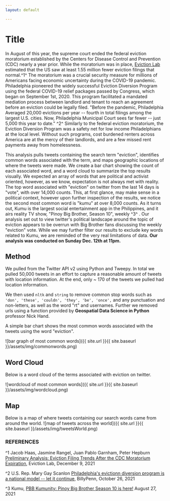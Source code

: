 ```yaml
---
layout: default

---
```


# Title

In August of this year, the supreme court ended the federal eviction moratorium established by the Centers for Disease Control and Prevention (CDC) nearly a year prior. While the moratorium was in place, [Eviction Lab]('https://evictionlab.org/') estimated that the US saw at least 1.55 million fewer eviction filings that normal.^1^ The moratorium was a crucial security measure for millions of Americans facing economic uncertainty during the COVID-19 pandemic. Philadelphia pioneered the widely successful Eviction Diversion Program using the federal COVID-19 relief packages passed by Congress, which began on September 1st, 2020. This program facilitated a mandated mediation process between landlord and tenant to reach an agreement before an eviction could be legally filed.  "Before the pandemic, Philadelphia Averaged 20,000 evictions per year -- fourth in total filings among the largest U.S. cities. Now, Philadelphia Municipal Court sees far fewer -- just 5,000 this year to date." ^2^  Similarly to the federal eviction moratorium, the Eviction Diversion Program was a safety net for low income Philadelphians at the local level. Without such programs, cost burdened renters across America are at the mercy of their landlords, and are a few missed rent payments away from homelessness.

This analysis pulls tweets containing the search term "eviction", identifies common words associated with the term, and maps geographic locations of where the tweets were made. We create a bar chart showing the count of each associated word, and a word cloud to summarize the top results visually. We expected an array of words that are political and activist oriented, however, as we know, expectation is not always met with reality. The top word associated with "eviction" on twitter from the last 14 days is "vote", with over 14,000 counts. This, at first glance, may make sense in a political context, however upon further inspection of the results, we notice the second most common word is "kumu" at over 8,000 counts. As it turns out, Kumu is the largest social entertainment app in the Philippines, and it airs reality TV show, "Pinoy Big Brother, Season 10", weekly ^3^ . Our analysis set out to view twitter's political landscape around the topic of eviction appears to be overrun with Big Brother fans discussing the weekly "eviction" vote. While we may further filter our results to exclude key words related to Kumu, we are reminded of the very real limitations of data.
 **Our analysis was conducted on Sunday Dec. 12th at 11pm.**

## Method

We pulled from the Twitter API v2 using Python and Tweepy. In total we pulled 50,000 tweets in an effort to capture a reasonable amount of tweets with location information. At the end, only ~ 170 of the tweets we pulled had location information.

We then used `nltk` and `string` to remove common stop words such as `'don', 'these', 'couldn', 'they', 'be', 'once',` and any punctuation and non-letters, as well as the word "rt" and usernames. Further we removed urls using a function provided by **Geospatial Data Science in Python** professor Nick Hand.

A simple bar chart shows the most common words associated with the tweets using the word "eviction".

![bar graph of most common words]({{ site.url }}{{ site.baseurl }}/assets/img/commonwords.png)


## Word Cloud

Below is a word cloud of the terms associated with eviction on twitter.

![wordcloud of most common words]({{ site.url }}{{ site.baseurl }}/assets/img/wordcloud.png)


## Map

Below is a map of where tweets containing our search words came from around the world.
![map of tweets across the world]({{ site.url }}{{ site.baseurl }}/assets/img/tweetsWorld.png)

### REFERENCES

^1 Jacob Haas, Jasmine Rangel, Juan Pablo Garnham, Peter Hepburn [Preliminary Analysis: Eviction Filing Trends After the CDC Moratorium Expiration]('https://evictionlab.org/updates/research/eviction-filing-trends-after-cdc-moratorium/'), Eviction Lab, December 9, 2021

^2 U.S. Rep. Mary Gay Scanlon [Philadelphia's evictionn diversion program is a national model -- let it continue]('https://billypenn.com/2021/10/26/philadelphia-eviction-diversion-program-rental-assistance-pa-supreme-court-scanlon/'), BillyPenn, October 26, 2021

^3 Kumu, [PBB Kumunity: Pinoy Big Brother Season 10 is here!]('https://blog.kumu.ph/pbb-kumunity-pinoy-big-brother-season-10/') August 27, 2021
